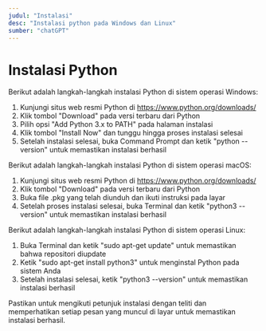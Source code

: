 ```yaml
---
judul: "Instalasi"
desc: "Instalasi python pada Windows dan Linux"
sumber: "chatGPT"
---
```


# Instalasi Python

Berikut adalah langkah-langkah instalasi Python di sistem operasi Windows:

1. Kunjungi situs web resmi Python di https://www.python.org/downloads/
2. Klik tombol "Download" pada versi terbaru dari Python
3. Pilih opsi "Add Python 3.x to PATH" pada halaman instalasi
4. Klik tombol "Install Now" dan tunggu hingga proses instalasi selesai
5. Setelah instalasi selesai, buka Command Prompt dan ketik "python --version" untuk memastikan instalasi berhasil

Berikut adalah langkah-langkah instalasi Python di sistem operasi macOS:

1. Kunjungi situs web resmi Python di https://www.python.org/downloads/
2. Klik tombol "Download" pada versi terbaru dari Python
3. Buka file .pkg yang telah diunduh dan ikuti instruksi pada layar
4. Setelah proses instalasi selesai, buka Terminal dan ketik "python3 --version" untuk memastikan instalasi berhasil

Berikut adalah langkah-langkah instalasi Python di sistem operasi Linux:

1. Buka Terminal dan ketik "sudo apt-get update" untuk memastikan bahwa repositori diupdate
2. Ketik "sudo apt-get install python3" untuk menginstal Python pada sistem Anda
3. Setelah instalasi selesai, ketik "python3 --version" untuk memastikan instalasi berhasil

Pastikan untuk mengikuti petunjuk instalasi dengan teliti dan memperhatikan setiap pesan yang muncul di layar untuk memastikan instalasi berhasil.
